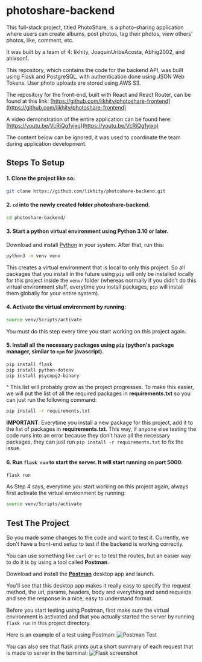 # photoshare-backend

This full-stack project, titled PhotoShare, is a photo-sharing application where users can create albums, post photos, tag their photos, view others' photos, like, comment, etc.

It was built by a team of 4: likhity, JoaquinUribeAcosta, Abhig2002, and ahixson1.

This repository, which contains the code for the backend API, was built using Flask and PostgreSQL, with authentication done using JSON Web Tokens. User photo uploads are stored using AWS S3.

The repository for the front-end, built with React and React Router, can be found at this link:
[https://github.com/likhity/photoshare-frontend](https://github.com/likhity/photoshare-frontend)

A video demonstration of the entire application can be found here:
[https://youtu.be/VcRiQg1yjxo](https://youtu.be/VcRiQg1yjxo)

The content below can be ignored, it was used to coordinate the team during application development.

## Steps To Setup
#### 1. Clone the project like so:
  ```bash
  git clone https://github.com/likhity/photoshare-backend.git
  ```

#### 2. `cd` into the newly created folder **photoshare-backend**.
  ```bash
  cd photoshare-backend/
  ```

#### 3. Start a python virtual environment using Python 3.10 or later.
  Download and install [Python](https://www.python.org/) in your system. After that, run this:
  ```bash
  python3 -m venv venv
  ```
  This creates a virtual environment that is local to only this project. So all packages that you install in the future using `pip` will only be installed locally for this project inside the `venv/` folder (whereas normally if you didn't do this virtual environment stuff, everytime you install packages, `pip` will install them globally for your entire system).

#### 4. Activate the virtual environment by running:
  ```bash
  source venv/Scripts/activate
  ```
  You must do this step every time you start working on this project again.
  
#### 5. Install all the necessary packages using `pip` (python's package manager, similar to `npm` for javascript).
  ```bash
  pip install flask
  pip install python-dotenv
  pip install psycopg2-binary
  ```
^ This list will probably grow as the project progresses. To make this easier, we will put the list of all the required packages in **requirements.txt** so you can just run the following command:
```bash
pip install -r requirements.txt
```
**IMPORTANT**: Everytime you install a new package for this project, add it to the list of packages in **requirements.txt**. This way, if anyone else testing the code runs into an error because they don't have all the necessary packages, they can just run `pip install -r requirements.txt` to fix the issue.

#### 6. Run `flask run` to start the server. It will start running on port 5000.
  ```bash
  flask run
  ```

As Step 4 says, everytime you start working on this project again, always first activate the virtual environment by running:
```bash
source venv/Scripts/activate
```

## Test The Project
So you made some changes to the code and want to test it. Currently, we don't have a front-end setup to test if the backend is working correctly.

You can use something like `curl` or `nc` to test the routes, but an easier way to do it is by using a tool called **Postman**.

Download and install the [**Postman**](https://www.postman.com/downloads/) desktop app and launch.

You'll see that this desktop app makes it really easy to specify the request method, the url, params, headers, body and everything and send requests and see the response in a nice, easy to understand format.

Before you start testing using Postman, first make sure the virtual environment is activated and that you actually started the server by running `flask run` in this project directory.

Here is an example of a test using Postman:
![Postman Test](https://i.imgur.com/TgcWx89.png)

You can also see that flask prints out a short summary of each request that is made to server in the terminal:
![Flask screenshot](https://i.imgur.com/Pw0cHcr.png)